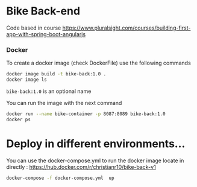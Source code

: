 # Bike Back-end

Code based in course https://www.pluralsight.com/courses/building-first-app-with-spring-boot-angularjs

### Docker
To create a docker image (check DockerFile) use the following commands 
```sh
docker image build -t bike-back:1.0 .
docker image ls
```
``bike-back:1.0`` is an optional name

You can run the image with the next command

```sh
docker run --name bike-container -p 8087:8089 bike-back:1.0
docker ps
```
# Deploy in different environments...

You can use the docker-compose.yml to run the docker image locate in directly : https://hub.docker.com/r/christianr10/bike-back-v1

```sh
docker-compose -f docker-compose.yml  up
```

